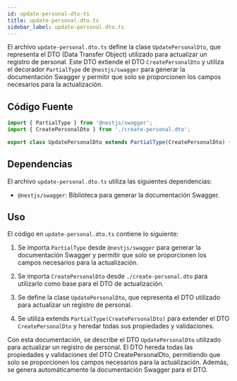 ```yaml
---
id: update-personal-dto-ts
title: update-personal.dto.ts
sidebar_label: update-personal.dto.ts
---
```

El archivo `update-personal.dto.ts` define la clase `UpdatePersonalDto`, que representa el DTO (Data Transfer Object) utilizado para actualizar un registro de personal. Este DTO extiende el DTO `CreatePersonalDto` y utiliza el decorador `PartialType` de `@nestjs/swagger` para generar la documentación Swagger y permitir que solo se proporcionen los campos necesarios para la actualización.

## Código Fuente
```typescript
import { PartialType } from '@nestjs/swagger';
import { CreatePersonalDto } from './create-personal.dto';

export class UpdatePersonalDto extends PartialType(CreatePersonalDto) {}
```

## Dependencias
El archivo `update-personal.dto.ts` utiliza las siguientes dependencias:

- `@nestjs/swagger`: Biblioteca para generar la documentación Swagger.

## Uso
El código en `update-personal.dto.ts` contiene lo siguiente:

1. Se importa `PartialType` desde `@nestjs/swagger` para generar la documentación Swagger y permitir que solo se proporcionen los campos necesarios para la actualización.

2. Se importa `CreatePersonalDto` desde `./create-personal.dto` para utilizarlo como base para el DTO de actualización.

3. Se define la clase `UpdatePersonalDto`, que representa el DTO utilizado para actualizar un registro de personal.

4. Se utiliza extends `PartialType(CreatePersonalDto)` para extender el DTO `CreatePersonalDto` y heredar todas sus propiedades y validaciones.

Con esta documentación, se describe el DTO `UpdatePersonalDto` utilizado para actualizar un registro de personal. El DTO hereda todas las propiedades y validaciones del DTO CreatePersonalDto, permitiendo que solo se proporcionen los campos necesarios para la actualización. Además, se genera automáticamente la documentación Swagger para el DTO.

